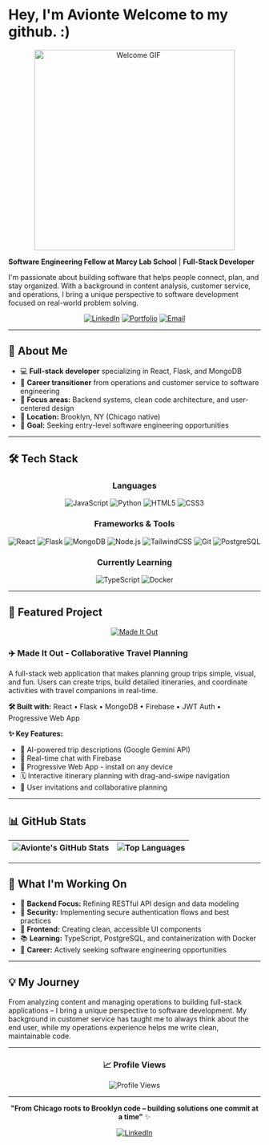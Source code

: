 # Hey, I'm Avionte Welcome to my github. :)
<div align="center">
  <img src="https://chumley.barstoolsports.com/union/2021/07/23/giphy-3.c7c65a13.gif?crop=0.80%2C0.75%2Cx0.11%2Cy0.14%2Csafe" alt="Welcome GIF" width="400" />
</div>

**Software Engineering Fellow at Marcy Lab School** | **Full-Stack Developer**

I'm passionate about building software that helps people connect, plan, and stay organized. With a background in content analysis, customer service, and operations, I bring a unique perspective to software development focused on real-world problem solving.

<div align="center">

[![LinkedIn](https://img.shields.io/badge/LinkedIn-0077B5?style=for-the-badge&logo=linkedin&logoColor=white)](https://www.linkedin.com/in/avionte-williams/)
[![Portfolio](https://img.shields.io/badge/Portfolio-FF5722?style=for-the-badge&logo=firefox&logoColor=white)](#)
[![Email](https://img.shields.io/badge/Email-D14836?style=for-the-badge&logo=gmail&logoColor=white)](mailto:your.email@example.com)

</div>

---

## 🧠 About Me

- 💻 **Full-stack developer** specializing in React, Flask, and MongoDB
- 🔄 **Career transitioner** from operations and customer service to software engineering
- 🎯 **Focus areas:** Backend systems, clean code architecture, and user-centered design
- 🌆 **Location:** Brooklyn, NY (Chicago native)
- 🚀 **Goal:** Seeking entry-level software engineering opportunities

---

## 🛠️ Tech Stack

<div align="center">

### Languages
![JavaScript](https://img.shields.io/badge/JavaScript-F7DF1E?style=for-the-badge&logo=javascript&logoColor=black)
![Python](https://img.shields.io/badge/Python-3776AB?style=for-the-badge&logo=python&logoColor=white)
![HTML5](https://img.shields.io/badge/HTML5-E34F26?style=for-the-badge&logo=html5&logoColor=white)
![CSS3](https://img.shields.io/badge/CSS3-1572B6?style=for-the-badge&logo=css3&logoColor=white)

### Frameworks & Tools
![React](https://img.shields.io/badge/React-20232A?style=for-the-badge&logo=react&logoColor=61DAFB)
![Flask](https://img.shields.io/badge/Flask-000000?style=for-the-badge&logo=flask&logoColor=white)
![MongoDB](https://img.shields.io/badge/MongoDB-4EA94B?style=for-the-badge&logo=mongodb&logoColor=white)
![Node.js](https://img.shields.io/badge/Node.js-43853D?style=for-the-badge&logo=node.js&logoColor=white)
![TailwindCSS](https://img.shields.io/badge/Tailwind_CSS-38B2AC?style=for-the-badge&logo=tailwind-css&logoColor=white)
![Git](https://img.shields.io/badge/Git-F05032?style=for-the-badge&logo=git&logoColor=white)
![PostgreSQL](https://img.shields.io/badge/PostgreSQL-316192?style=for-the-badge&logo=postgresql&logoColor=white)

### Currently Learning
![TypeScript](https://img.shields.io/badge/TypeScript-007ACC?style=for-the-badge&logo=typescript&logoColor=white)
![Docker](https://img.shields.io/badge/Docker-2496ED?style=for-the-badge&logo=docker&logoColor=white)

</div>

---

## 🚀 Featured Project

<div align="center">

[![Made It Out](https://github-readme-stats.vercel.app/api/pin/?username=Aviont3&repo=made-it-out&theme=tokyonight&hide_border=true&bg_color=0D1117)](https://github.com/Aviont3/made-it-out)

</div>

### ✈️ Made It Out - Collaborative Travel Planning

A full-stack web application that makes planning group trips simple, visual, and fun. Users can create trips, build detailed itineraries, and coordinate activities with travel companions in real-time.

**🛠️ Built with:** React • Flask • MongoDB • Firebase • JWT Auth • Progressive Web App

**✨ Key Features:**
- 🤖 AI-powered trip descriptions (Google Gemini API)
- 💬 Real-time chat with Firebase
- 📱 Progressive Web App - install on any device
- 🗓️ Interactive itinerary planning with drag-and-swipe navigation
- 👥 User invitations and collaborative planning

---

## 📊 GitHub Stats

<div align="center">

| ![Avionte's GitHub Stats](https://github-readme-stats.vercel.app/api?username=Aviont3&show_icons=true&theme=tokyonight&count_private=true&hide_border=true&bg_color=0D1117) | ![Top Languages](https://github-readme-stats.vercel.app/api/top-langs/?username=Aviont3&layout=compact&theme=tokyonight&hide_border=true&bg_color=0D1117&langs_count=6) |
| --- | --- |

</div>

---

## 🌱 What I'm Working On

- 🔧 **Backend Focus:** Refining RESTful API design and data modeling
- 🔐 **Security:** Implementing secure authentication flows and best practices
- 🎨 **Frontend:** Creating clean, accessible UI components
- 📚 **Learning:** TypeScript, PostgreSQL, and containerization with Docker
- 💼 **Career:** Actively seeking software engineering opportunities

---

## 💡 My Journey

From analyzing content and managing operations to building full-stack applications – I bring a unique perspective to software development. My background in customer service has taught me to always think about the end user, while my operations experience helps me write clean, maintainable code.

---

<div align="center">

### 📈 Profile Views
![Profile Views](https://komarev.com/ghpvc/?username=Aviont3&color=blueviolet&style=for-the-badge)

---

**"From Chicago roots to Brooklyn code – building solutions one commit at a time"** ✨

[![LinkedIn](https://img.shields.io/badge/LinkedIn-0077B5?style=for-the-badge&logo=linkedin&logoColor=white)](https://www.linkedin.com/in/avionte-williams/)

</div> 


